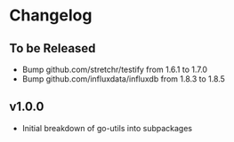 # Changelog

## To be Released

* Bump github.com/stretchr/testify from 1.6.1 to 1.7.0
* Bump github.com/influxdata/influxdb from 1.8.3 to 1.8.5

## v1.0.0

* Initial breakdown of go-utils into subpackages
